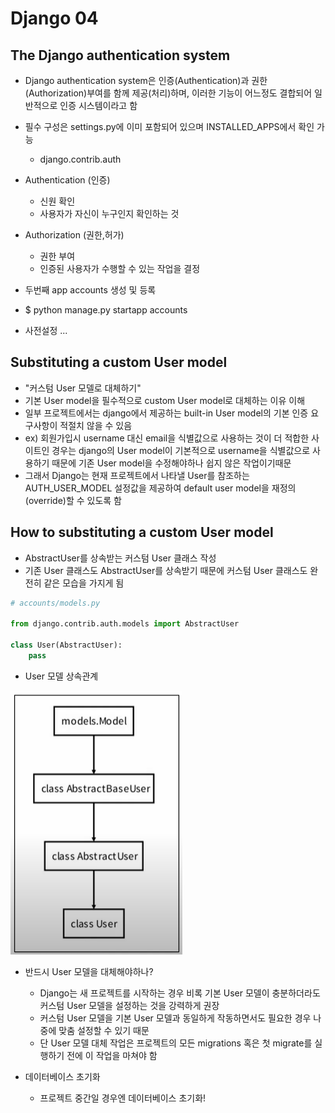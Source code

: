 # Django 04

## The Django authentication system

- Django authentication system은 인증(Authentication)과 권한(Authorization)부여를 함께 제공(처리)하며, 이러한 기능이 어느정도 결합되어 일반적으로 인증 시스템이라고 함
- 필수 구성은 settings.py에 이미 포함되어 있으며 INSTALLED_APPS에서 확인 가능
  - django.contrib.auth
- Authentication (인증)
  - 신원 확인
  - 사용자가 자신이 누구인지 확인하는 것
- Authorization (권한,허가)
  - 권한 부여
  - 인증된 사용자가 수행할 수 있는 작업을 결정

- 두번째 app accounts 생성 및 등록
- $ python manage.py startapp accounts
- 사전설정 ...

## Substituting a custom User model
- "커스텀 User 모델로 대체하기"
- 기본 User model을 필수적으로 custom User model로 대체하는 이유 이해
- 일부 프로젝트에서는 django에서 제공하는 built-in User model의 기본 인증 요구사항이 적절치 않을 수 있음
- ex) 회원가입시 username 대신 email을 식별값으로 사용하는 것이 더 적합한 사이트인 경우는 django의 User model이 기본적으로 username을 식별값으로 사용하기 때문에 기존 User model을 수정해야하나 쉽지 않은 작업이기때문
- 그래서 Django는 현재 프로젝트에서 나타낼 User를 참조하는 AUTH_USER_MODEL 설정값을 제공하여 default user model을 재정의(override)할 수 있도록 함

## How to substituting a custom User model
- AbstractUser를 상속받는 커스텀 User 클래스 작성
- 기존 User 클래스도 AbstractUser를 상속받기 때문에 커스텀 User 클래스도 완전히 같은 모습을 가지게 됨
```python
# accounts/models.py

from django.contrib.auth.models import AbstractUser

class User(AbstractUser):
    pass
```

- User 모델 상속관계
<img src="./django04_img/usermodel01.png">

- 반드시 User 모델을 대체해야하나?
  - Django는 새 프로젝트를 시작하는 경우 비록 기본 User 모델이 충분하더라도 커스텀 User 모델을 설정하는 것을 강력하게 권장
  - 커스텀 User 모델을 기본 User 모델과 동일하게 작동하면서도 필요한 경우 나중에 맞춤 설정할 수 있기 때문
  - 단 User 모델 대체 작업은 프로젝트의 모든 migrations 혹은 첫 migrate를 실행하기 전에 이 작업을 마쳐야 함

- 데이터베이스 초기화
    - 프로젝트 중간일 경우엔 데이터베이스 초기화!





